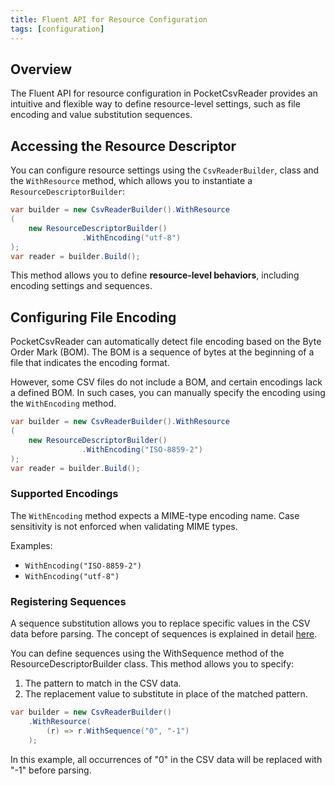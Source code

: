 ```yaml
---
title: Fluent API for Resource Configuration
tags: [configuration]
---
```


## Overview

The Fluent API for resource configuration in PocketCsvReader provides an intuitive and flexible way to define resource-level settings, such as file encoding and value substitution sequences.

## Accessing the Resource Descriptor

You can configure resource settings using the `CsvReaderBuilder`, class and the `WithResource` method, which allows you to instantiate a `ResourceDescriptorBuilder`:

```csharp
var builder = new CsvReaderBuilder().WithResource
(
    new ResourceDescriptorBuilder()
                .WithEncoding("utf-8")
);
var reader = builder.Build();
```

This method allows you to define **resource-level behaviors**, including encoding settings and sequences.

## Configuring File Encoding

PocketCsvReader can automatically detect file encoding based on the Byte Order Mark (BOM). The BOM is a sequence of bytes at the beginning of a file that indicates the encoding format.

However, some CSV files do not include a BOM, and certain encodings lack a defined BOM. In such cases, you can manually specify the encoding using the `WithEncoding` method.

```csharp
var builder = new CsvReaderBuilder().WithResource
(
    new ResourceDescriptorBuilder()
                .WithEncoding("ISO-8859-2")
);
var reader = builder.Build();
```

### Supported Encodings

The `WithEncoding` method expects a MIME-type encoding name. Case sensitivity is not enforced when validating MIME types.

Examples:

- `WithEncoding("ISO-8859-2")`
- `WithEncoding("utf-8")`

### Registering Sequences

A sequence substitution allows you to replace specific values in the CSV data before parsing. The concept of sequences is explained in detail [here](/docs/sequences).

You can define sequences using the WithSequence method of the ResourceDescriptorBuilder class. This method allows you to specify:

1. The pattern to match in the CSV data.
2. The replacement value to substitute in place of the matched pattern.

```csharp
var builder = new CsvReaderBuilder()
    .WithResource(
        (r) => r.WithSequence("0", "-1")
    );
```

 In this example, all occurrences of "0" in the CSV data will be replaced with "-1" before parsing.
